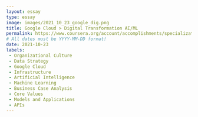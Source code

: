 ```yaml
---
layout: essay
type: essay
image: images/2021_10_23_google_dig.png
title: Google Cloud > Digital Transformation AI/ML 
permalink: https://www.coursera.org/account/accomplishments/specialization/CFB85BGQW9WP
# All dates must be YYYY-MM-DD format!
date: 2021-10-23
labels:
 - Organizational Culture 
 - Data Strategy
 - Google Cloud
 - Infrastructure
 - Artificial Intelligence 
 - Machine Learning
 - Business Case Analysis
 - Core Values
 - Models and Applications
 - APIs
---
```

